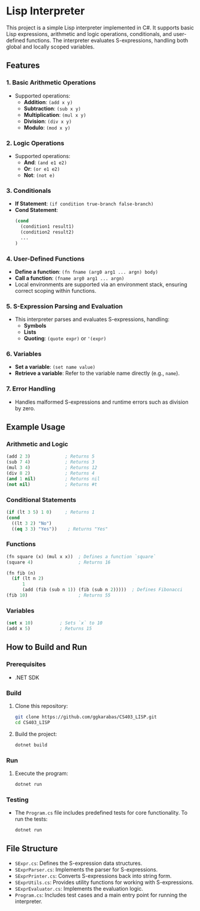 
# Lisp Interpreter

This project is a simple Lisp interpreter implemented in C#. It supports basic Lisp expressions, arithmetic and logic operations, conditionals, and user-defined functions. The interpreter evaluates S-expressions, handling both global and locally scoped variables.

## Features

### 1. **Basic Arithmetic Operations**
   - Supported operations:
     - **Addition**: `(add x y)`
     - **Subtraction**: `(sub x y)`
     - **Multiplication**: `(mul x y)`
     - **Division**: `(div x y)`
     - **Modulo**: `(mod x y)`

### 2. **Logic Operations**
   - Supported operations:
     - **And**: `(and e1 e2)`
     - **Or**: `(or e1 e2)`
     - **Not**: `(not e)`

### 3. **Conditionals**
   - **If Statement**: `(if condition true-branch false-branch)`
   - **Cond Statement**: 
     ```lisp
     (cond
       (condition1 result1)
       (condition2 result2)
       ...
     )
     ```

### 4. **User-Defined Functions**
   - **Define a function**: `(fn fname (arg0 arg1 ... argn) body)`
   - **Call a function**: `(fname arg0 arg1 ... argn)`
   - Local environments are supported via an environment stack, ensuring correct scoping within functions.

### 5. **S-Expression Parsing and Evaluation**
   - This interpreter parses and evaluates S-expressions, handling:
     - **Symbols**
     - **Lists**
     - **Quoting**: `(quote expr)` or `'(expr)`

### 6. **Variables**
   - **Set a variable**: `(set name value)`
   - **Retrieve a variable**: Refer to the variable name directly (e.g., `name`).

### 7. **Error Handling**
   - Handles malformed S-expressions and runtime errors such as division by zero.

## Example Usage

### Arithmetic and Logic
```lisp
(add 2 3)             ; Returns 5
(sub 7 4)             ; Returns 3
(mul 3 4)             ; Returns 12
(div 8 2)             ; Returns 4
(and 1 nil)           ; Returns nil
(not nil)             ; Returns #t
```

### Conditional Statements
```lisp
(if (lt 3 5) 1 0)     ; Returns 1
(cond
  ((lt 3 2) "No")
  ((eq 3 3) "Yes"))    ; Returns "Yes"
```

### Functions
```lisp
(fn square (x) (mul x x))  ; Defines a function `square`
(square 4)                 ; Returns 16

(fn fib (n)
  (if (lt n 2) 
      1 
      (add (fib (sub n 1)) (fib (sub n 2)))))  ; Defines Fibonacci
(fib 10)                   ; Returns 55
```

### Variables
```lisp
(set x 10)          ; Sets `x` to 10
(add x 5)           ; Returns 15
```

## How to Build and Run

### Prerequisites
- .NET SDK 

### Build
1. Clone this repository:
   ```bash
   git clone https://github.com/ggkarabas/CS403_LISP.git
   cd CS403_LISP
   ```
2. Build the project:
   ```bash
   dotnet build
   ```

### Run
1. Execute the program:
   ```bash
   dotnet run
   ```
   
### Testing
- The `Program.cs` file includes predefined tests for core functionality. To run the tests:
   ```bash
   dotnet run
   ```

## File Structure
- `SExpr.cs`: Defines the S-expression data structures.
- `SExprParser.cs`: Implements the parser for S-expressions.
- `SExprPrinter.cs`: Converts S-expressions back into string form.
- `SExprUtils.cs`: Provides utility functions for working with S-expressions.
- `SExprEvaluator.cs`: Implements the evaluation logic.
- `Program.cs`: Includes test cases and a main entry point for running the interpreter.

